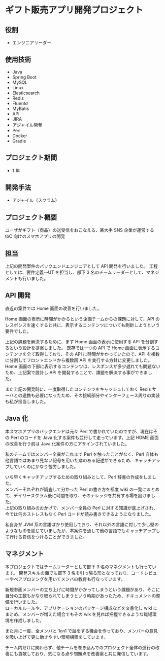 # ギフト販売アプリ開発プロジェクト

## 役割

- エンジニアリーダー

## 使用技術

- Java
- Spring Boot
- MySQL
- Linux
- Elasticsearch
- Redis
- Fluentd
- MyBatis
- API
- JIRA
- アジャイル開発
- Perl
- Docker
- Gradle

## プロジェクト期間

- 1 年

## 開発手法

- アジャイル（スクラム）

## プロジェクト概要

ユーザがギフト（商品）の送受信をおこなえる、某大手 SNS 企業が運営する toC 向けのスマホアプリの開発

## 担当

上記の開発案件のバックエンドエンジニアとして API 開発を行いました。
工程としては、要件定義〜UT を担当し、部下 3 名のチームリーダーとして、マネジメントも行いました。

## API 開発

直近の案件では Home 画面の改善を行いました。

Home 画面の表示に時間がかかるという企画チームからの課題に対して、API のレスポンスを速くすると共に、表示するコンテンツについても刷新しようという要件でした。

上記の課題を解決するために、まず Home 画面の表示に使用する API を分割するという設計を提案しました。
既存では一つの API で Home 画面に表示するコンテンツを全て取得しており、その API に時間がかかっていたので、API を複数に分割してフロントエンドから複数回 API を実行する方針に変更しました。  
Home 画面の下部に表示するコンテンツは、レスポンスが多少遅れても問題ないため、上記案で設計し API を開発することで、課題を解決する事ができました。

また上記の開発時に、一度取得したコンテンツをキャッシュしておく Redis サーバとの連携も必要になったため、その接続部分やインターフェース周りの実装も私が担当しました。

## Java 化

本スマホアプリのバックエンドは元々 Perl で書かれていたのですが、現在はその Perl のコードを Java 化する案件も並行して走っています。上記 HOME 画面の改善を行う前は Java 化案件の方にアサインされていました。

私のチームではメンバー全員がこれまで Perl を触ったことがなく、Perl 自体も他言語ではあまり見ない記号を用いた癖のある記述ができるため、キャッチアップしていくのにかなり苦労しました。

いち早くキャッチアップするための取り組みとして、Perl 辞書の作成をしました。  
メンバーそれぞれが調査して分かった Perl の書き方を都度 wiki の一覧にまとめて、デイリースクラム後に時間を取り、そのナレッジを共有する場を設けました。  
上記の取り組みのおかげで、メンバー全員の Perl に対する知識が底上げされ、今では何のストレスもなく Perl コードが読み書きできるようになりました。

私自身が JVM 系の言語ばかり使用しており、それ以外の言語に対して少し壁のようなものを感じていましたが、本案件を通して他の言語でもキャッチアップして行ける自信をつけることができました。

## マネジメント

本プロジェクトではチームリーダーとして部下 3 名のマネジメントも行っています。
開発スキルの面でも部下 3 名を引っ張る形となっており、コードレビューやペアプロミングを用いてメンバの教育も行なっています。

新規参画メンバーの立ち上げに時間がかかってしまうという課題があり、そこに自分の工数もかなり取られてしまうという時期があったため、ドキュメントの整備を行いました。  
ローカルルールや、アプリケーションのパッケージ構成などを文書化し wiki にまとめ、メンバーが増えた場合でもその wik を見れば把握できるような職場環境を作成しました。

また月に一度、全メンバと 1on1 で話をする機会を作っており、メンバーの意見を吸い上げて更に動きやすい環境構築をしています。

チーム内だけに関わらず、他チームを巻き込んでのプロジェクト全体の進行の改善にも貢献しており、気になる点や問題点を改善案と共に発信しています。
